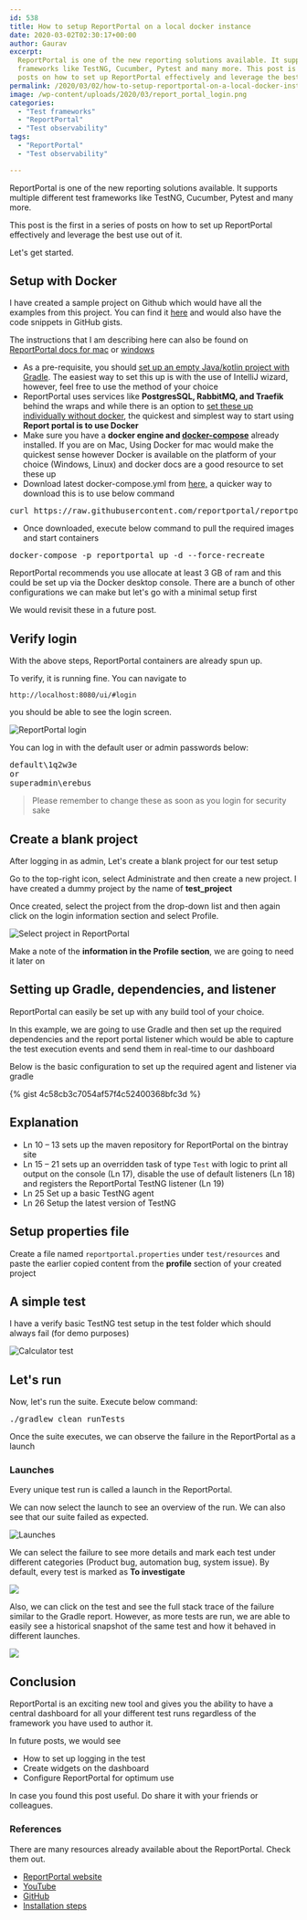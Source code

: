 ```yaml
---
id: 538
title: How to setup ReportPortal on a local docker instance
date: 2020-03-02T02:30:17+00:00
author: Gaurav
excerpt:
  ReportPortal is one of the new reporting solutions available. It supports multiple different test
  frameworks like TestNG, Cucumber, Pytest and many more. This post is the first in a series of
  posts on how to set up ReportPortal effectively and leverage the best use out of it.
permalink: /2020/03/02/how-to-setup-reportportal-on-a-local-docker-instance/
image: /wp-content/uploads/2020/03/report_portal_login.png
categories:
  - "Test frameworks"
  - "ReportPortal"
  - "Test observability"
tags:
  - "ReportPortal"
  - "Test observability"

---
```


ReportPortal is one of the new reporting solutions available. It supports multiple different test
frameworks like TestNG, Cucumber, Pytest and many more.

This post is the first in a series of posts on how to set up ReportPortal effectively and leverage
the best use out of it.

Let's get started.

## Setup with Docker

I have created a sample project on Github which would have all the examples from this project. You
can find it
<a href="https://github.com/gaurav-singh/grasp-reporting" target="_blank" rel="noopener">here</a>
and would also have the code snippets in GitHub gists.

The instructions that I am describing here can also be found on [ReportPortal docs for mac](https://reportportal.io/docs/installation-steps/DeployWithDockerOnLinuxMac/) or [windows](https://reportportal.io/docs/installation-steps/DeployWithDockerOnWindows/)

- As a pre-requisite, you should
  <a href="https://www.jetbrains.com/help/idea/getting-started-with-gradle.html" target="_blank" rel="noopener">set
  up an empty Java/kotlin project with Gradle</a>. The easiest way to set this up is with the use of
  IntelliJ wizard, however, feel free to use the method of your choice
- ReportPortal uses services like **PostgresSQL, RabbitMQ, and Traefik** behind the wraps and while
  there is an option to
  <a href="https://github.com/reportportal/shell-installation" target="_blank" rel="noopener">set
  these up individually without docker</a>, the quickest and simplest way to start using **Report
  portal is to use Docker**
- Make sure you have a **docker engine and
  <a href="https://docs.docker.com/compose/install/" target="_blank" rel="noopener">docker-compose</a>**
  already installed. If you are on Mac, Using Docker for mac would make the quickest sense however
  Docker is available on the platform of your choice (Windows, Linux) and docker docs are a good
  resource to set these up
- Download latest docker-compose.yml from
  <a href="https://github.com/reportportal/reportportal/blob/master/docker-compose.yml" target="_blank" rel="noopener">here,</a>
  a quicker way to download this is to use below command

<pre class="wp-block-preformatted">curl https://raw.githubusercontent.com/reportportal/reportportal/master/docker-compose.yml -o docker-compose.yml</pre>

- Once downloaded, execute below command to pull the required images and start containers

<pre class="wp-block-preformatted">docker-compose -p reportportal up -d --force-recreate</pre>

ReportPortal recommends you use allocate at least 3 GB of ram and this could be set up via the
Docker desktop console. There are a bunch of other configurations we can make but let's go with a
minimal setup first

We would revisit these in a future post.

## Verify login

With the above steps, ReportPortal containers are already spun up.

To verify, it is running fine. You can navigate to

```text
http://localhost:8080/ui/#login
```

you should be able to see the login screen.

![ReportPortal login](/assets/images/wp-content/uploads/2020/03/report_portal_login.png)

You can log in with the default user or admin passwords below:

<pre class="wp-block-preformatted">default\1q2w3e
or
superadmin\erebus</pre>

<blockquote class="wp-block-quote">
  <p>
    Please remember to change these as soon as you login for security sake
  </p>
</blockquote>

## Create a blank project

After logging in as admin, Let's create a blank project for our test setup

Go to the top-right icon, select Administrate and then create a new project. I have created a dummy
project by the name of **test_project**

Once created, select the project from the drop-down list and then again click on the login
information section and select Profile.

![Select project in ReportPortal](/assets/images/wp-content/uploads/2020/03/rp_project_selection.png)

Make a note of the **information in the Profile section**, we are going to need it later on

## Setting up Gradle, dependencies, and listener

ReportPortal can easily be set up with any build tool of your choice.

In this example, we are going to use Gradle and then set up the required dependencies and the report
portal listener which would be able to capture the test execution events and send them in real-time
to our dashboard

Below is the basic configuration to set up the required agent and listener via gradle

{% gist 4c58cb3c7054af57f4c52400368bfc3d %}

## Explanation

- Ln 10 &#8211; 13 sets up the maven repository for ReportPortal on the bintray site
- Ln 15 &#8211; 21 sets up an overridden task of type `Test` with logic to print all output on the
  console (Ln 17), disable the use of default listeners (Ln 18) and registers the ReportPortal
  TestNG listener (Ln 19)
- Ln 25 Set up a basic TestNG agent
- Ln 26 Setup the latest version of TestNG

## Setup properties file

Create a file named `reportportal.properties` under `test/resources` and paste the earlier copied
content from the **profile** section of your created project

## A simple test

I have a verify basic TestNG test setup in the test folder which should always fail (for demo
purposes)

![Calculator test](assets/images/wp-content/uploads/2020/03/calc_test.png)

## Let's run

Now, let's run the suite. Execute below command:

<pre class="wp-block-preformatted">./gradlew clean runTests</pre>

Once the suite executes, we can observe the failure in the ReportPortal as a launch

### Launches

Every unique test run is called a launch in the ReportPortal.

We can now select the launch to see an overview of the run. We can also see that our suite failed as
expected.

![Launches](/assets/images/wp-content/uploads/2020/03/result_1-1.png)

We can select the failure to see more details and mark each test under different categories (Product
bug, automation bug, system issue). By default, every test is marked as **To investigate**

![](/assets/images/wp-content/uploads/2020/03/result_2.png)

Also, we can click on the test and see the full stack trace of the failure similar to the Gradle
report. However, as more tests are run, we are able to easily see a historical snapshot of the same
test and how it behaved in different launches.

![](../assets/images/wp-content/uploads/2020/03/resullt_3.png)

## Conclusion

ReportPortal is an exciting new tool and gives you the ability to have a central dashboard for all
your different test runs regardless of the framework you have used to author it.

In future posts, we would see

- How to set up logging in the test
- Create widgets on the dashboard
- Configure ReportPortal for optimum use

In case you found this post useful. Do share it with your friends or colleagues.

### References

There are many resources already available about the ReportPortal. Check them out.

- [ReportPortal website](http://reportportal.io/)  
- [YouTube](https://www.youtube.com/@ReportPortal)  
- [GitHub](https://github.com/reportportal/reportportal)  
- [Installation steps](https://reportportal.io/docs/category/installation-steps)
